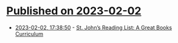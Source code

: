 # [Published on 2023-02-02](index.md)

* [2023-02-02, 17:38:50](https://news.ycombinator.com/item?id=34630153) - [St. John’s Reading List: A Great Books Curriculum](https://www.sjc.edu/academic-programs/undergraduate/great-books-reading-list)
